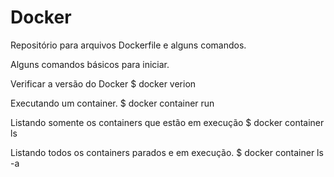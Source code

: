 

# Docker
Repositório para arquivos Dockerfile e alguns comandos.

Alguns comandos básicos para iniciar.

Verificar a versão do Docker
$ docker verion

Executando um container.
$ docker container run

Listando somente os containers que estão em execução
$ docker container ls

Listando todos os containers parados e em execução.
$ docker container ls -a
